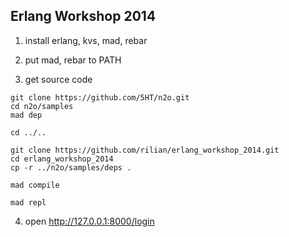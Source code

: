 Erlang Workshop 2014
---

1) install erlang, kvs, mad, rebar

2) put mad, rebar to PATH


3) get source code

```
git clone https://github.com/5HT/n2o.git
cd n2o/samples
mad dep

cd ../..

git clone https://github.com/rilian/erlang_workshop_2014.git
cd erlang_workshop_2014
cp -r ../n2o/samples/deps .

mad compile

mad repl

```

4) open http://127.0.0.1:8000/login